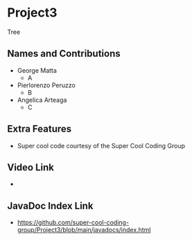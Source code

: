 # Project3
Tree

## Names and Contributions
- George Matta
  - A
- Pierlorenzo Peruzzo
  - B
- Angelica Arteaga
  - C

## Extra Features
- Super cool code courtesy of the Super Cool Coding Group

## Video Link
-

## JavaDoc Index Link
- https://github.com/super-cool-coding-group/Project3/blob/main/javadocs/index.html




